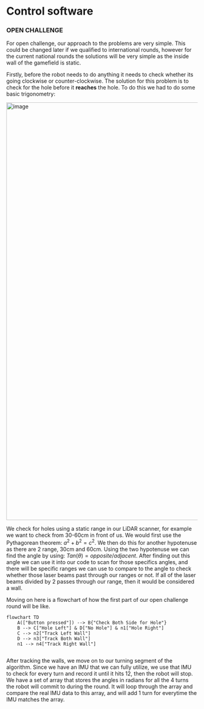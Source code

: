 Control software
====

### OPEN CHALLENGE 

For open challenge, our approach to the problems are very simple. This could be changed later if we qualified to international rounds, however for the current national rounds the solutions will be very simple as the inside wall of the gamefield is static. 

Firstly, before the robot needs to do anything it needs to check whether its going clockwise or counter-clockwise. The solution for this problem is to check for the hole before it **reaches** the hole. To do this we had to do some basic trigonometry:

<img width="933" height="1098" alt="image" src="https://github.com/user-attachments/assets/3b92f1ca-0e3f-44bb-8907-6aab8b76bce2" /> 

We check for holes using a static range in our LiDAR scanner, for example we want to check from 30-60cm in front of us. We would first use the Pythagorean theorem: $a^2 + b^2 = c^2$. We then do this for another hypotenuse as there are 2 range, 30cm and 60cm. Using the two hypotenuse we can find the angle by using: $Tan(θ) = opposite/adjacent$. After finding out this angle we can use it into our code to scan for those specifics angles, and there will be specific ranges we can use to compare to the angle to check whether those laser beams past through our ranges or not. If all of the laser beams divided by 2 passes through our range, then it would be considered a wall. 

Moving on here is a flowchart of how the first part of our open challenge round will be like.

```mermaid
flowchart TD
    A(["Button pressed"]) --> B{"Check Both Side for Hole"}
    B --> C["Hole Left"] & D["No Hole"] & n1["Hole Right"]
    C --> n2["Track Left Wall"]
    D --> n3["Track Both Wall"]
    n1 --> n4["Track Right Wall"]
    
```


After tracking the walls, we move on to our turning segment of the algorithm. Since we have an IMU that we can fully utilize, we use that IMU to check for every turn and record it until it hits 12, then the robot will stop. We have a set of array that stores the angles in radians for all the 4 turns the robot will commit to during the round. It will loop through the array and compare the real IMU data to this array, and will add 1 turn for everytime the IMU matches the array. 
